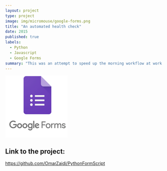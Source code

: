 ```yaml
---
layout: project
type: project
image: img/micromouse/google-forms.png
title: "An automated health check"
date: 2015
published: true
labels:
  - Python
  - Javascript
  - Google Forms
summary: "This was an attempt to speed up the morning workflow at work during COVID"
---
```

<div class="text-center p-4">
  <img width="200px" src="../img/micromouse/google-forms.png" class="img-thumbnail" >
</div>

## Link to the project:
https://github.com/OmarZaidi/PythonFormScript

